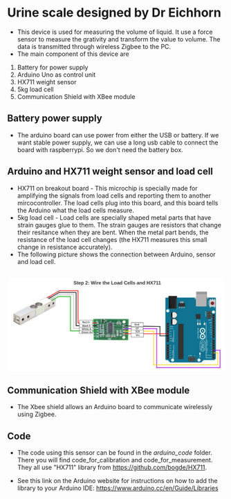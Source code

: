 # Urine scale designed by Dr Eichhorn
* This device is used for measuring the volume of liquid. It use a force sensor to measure the grativity and transform the value to volume.
The data is transmitted through wireless Zigbee to the PC.
* The main component of this device are 
1. Battery for power supply
2. Arduino Uno as control unit
3. HX711 weight sensor
4. 5kg load cell
4. Communication Shield with XBee module

## Battery power supply
* The arduino board can use power from either the USB or battery. If we want stable power supply, we can use a long usb cable to connect the board with raspberrypi. So we don't need the battery box.

## Arduino and HX711 weight sensor and load cell
* HX711 on breakout board - This microchip is specially made for amplifying the signals from load cells and reporting them to another mircocontroller. The load cells plug into this board, and this board tells the Arduino what the load cells measure.
* 5kg load cell - Load cells are specially shaped metal parts that have strain gauges glue to them. The strain gauges are resistors that change their resitance when they are bent. When the metal part bends, the resistance of the load cell changes (the HX711 measures this small change in resistance accurately).
* The following picture shows the connection between Arduino, sensor and load cell.

<br>
<img src="./imgs/arduino.png", width="600" > 
<br>


## Communication Shield with XBee module
* The Xbee shield allows an Arduino board to communicate wirelessly using Zigbee.

## Code 
* The code using this sensor can be found in the *arduino_code* folder. There you will find code_for_calibration and code_for_measurement. They all use "HX711" library from https://github.com/bogde/HX711.

* See this link on the Arduino website for instructions on how to add the library to your Arduino IDE: https://www.arduino.cc/en/Guide/Libraries